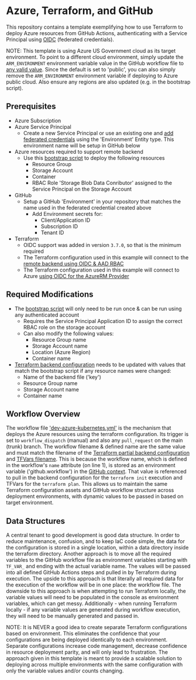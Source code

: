 # Azure, Terraform, and GitHub
This repository contains a template exemplifying how to use Terraform to deploy Azure resources from GitHub Actions, authenticating with a Service Principal using [OIDC](https://docs.github.com/en/actions/deployment/security-hardening-your-deployments/about-security-hardening-with-openid-connect) (federated credentials).

NOTE: This template is using Azure US Government cloud as its target environment. To point to a different cloud environment, simply update the `ARM_ENVIRONMENT` environment variable value in the GitHub workflow file to [any valid value](https://www.terraform.io/language/settings/backends/azurerm#configuration-variables). Since the default is set to 'public', you can also simply remove the `ARM_ENVIRONMENT` environment variable if deploying to Azure public cloud. Also ensure any regions are also updated (e.g. in the bootstrap script).

## Prerequisites
- Azure Subscription
- Azure Service Principal
  - Create a new Service Principal or use an existing one and [add federated credentials](https://learn.microsoft.com/en-us/azure/developer/github/connect-from-azure?tabs=azure-portal%2Cwindows#create-an-azure-active-directory-application-and-service-principal) using the 'Environment' Entity type. This environment name will be setup in GitHub below
- Azure resources required to support remote backend
  - Use this [bootstrap script](bootstrap-remote-backend.ps1) to deploy the following resources
    - Resource Group
    - Storage Account
    - Container
    - RBAC Role 'Storage Blob Data Conributor' assigned to the Service Principal on the Storage Account
- GitHub
  - Setup a GitHub 'Environment' in your repository that matches the name used in the federated credential created above
    - Add Environment secrets for:
      - Client/Application ID
      - Subscription ID
      - Tenant ID
- Terraform
  - OIDC support was added in version `3.7.0`, so that is the minimum required
  - The Terraform configuration used in this example will connect to the [remote backend using OIDC & AAD RBAC](https://www.terraform.io/language/settings/backends/azurerm)
  - The Terraform configuration used in this example will connect to Azure [using OIDC for the AzureRM Provider](https://registry.terraform.io/providers/hashicorp/azurerm/latest/docs/guides/service_principal_oidc)

## Required Modifications
- The [bootstrap script](bootstrap-remote-backend.ps1) will only need to be run once & can be run using any authenticated account
  - Requires the Service Principal Application ID to assign the correct RBAC role on the storage account
  - Can also modify the following values:
     - Resource Group name
     - Storage Account name
     - Location (Azure Region)
     - Container name
- [Terraform backend configuration](.tfbackend/dev-azure-kubernetes) needs to be updated with values that match the bootstrap script if any resource names were changed:
  - Name of the backend file ('key')
  - Resource Group name
  - Storage Account name
  - Container name

## Workflow Overview
The workflow file ['dev-azure-kubernetes.yml'](.github/workflows/dev-azure-kubernetes.yml) is the mechanism that deploys the Azure resources using the terraform configuration. Its trigger is set to `workflow_dispatch` (manual) and also any `pull_request` on the main (trunk) branch. The workflow filename & defined name are the same value and must match the filename of the [Terraform partial backend configuration](.tfbackend/dev-azure-kubernetes) and [TFVars filename](terraform/data/dev-azure-kubernetes.tfvars). This is because the workflow name, which is defined in the workflow's `name` attribute (on line 1), is stored as an environment variable ('github.workflow') in the [GitHub context](https://docs.github.com/en/actions/learn-github-actions/contexts#github-context). That value is referenced to pull in the backend configuration for the `terraform init` execution and TFVars for the `terraform plan`. This allows us to maintain the same Terraform configuration assets and GitHub workflow structure across deployment environments, with dynamic values to be passed in based on target environment.

## Data Structures
A central tenant to good development is good data structure. In order to reduce maintenance, confusion, and to keep IaC code simple, the data for the configuration is stored in a single location, within a data directory inside the terraform directory. Another approach is to move all the required variables to the GitHub workflow file as environment variables starting with `TF_VAR_` and ending with the actual variable name. The values will be passed into all defined GitHub Actions steps and pulled in by Terraform during execution. The upside to this approach is that literally all required data for the execution of the workflow will be in one place: the workflow file. The downside to this approach is when attempting to run Terraform locally, the variable values will need to be populated in the console as environment variables, which can get messy. Additionally - when running Terraform locally - if any variable values are generated during workflow execution, they will need to be manually generated and passed in.

NOTE: It is NEVER a good idea to create separate Terraform configurations based on environment. This eliminates the confidence that your configurations are being deployed identically to each environment. Separate configurations increase code management, decrease confidence in resource deployment parity, and will only lead to frustration. The approach given in this template is meant to provide a scalable solution to deploying across multiple environments with the same configuration with only the variable values and/or counts changing.
